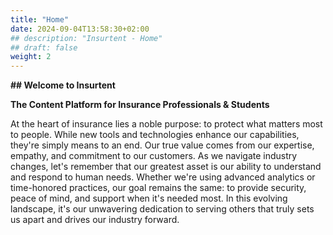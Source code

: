 ```yaml
---
title: "Home" 
date: 2024-09-04T13:58:30+02:00 
## description: "Insurtent - Home"
## draft: false 
weight: 2
--- 
```


**## Welcome to Insurtent**

**The Content Platform for Insurance Professionals & Students**

At the heart of insurance lies a noble purpose: to protect what matters most to people. While new tools and technologies enhance our capabilities, they're simply means to an end. Our true value comes from our expertise, empathy, and commitment to our customers. As we navigate industry changes, let's remember that our greatest asset is our ability to understand and respond to human needs. Whether we're using advanced analytics or time-honored practices, our goal remains the same: to provide security, peace of mind, and support when it's needed most. In this evolving landscape, it's our unwavering dedication to serving others that truly sets us apart and drives our industry forward.